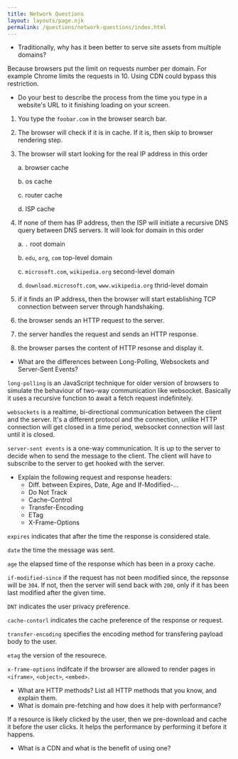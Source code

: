 ```yaml
---
title: Network Questions
layout: layouts/page.njk
permalink: /questions/network-questions/index.html
---
```


- Traditionally, why has it been better to serve site assets from multiple domains?

Because browsers put the limit on requests number per domain. For example Chrome limits the requests in 10. Using CDN could bypass this restriction.

- Do your best to describe the process from the time you type in a website's URL to it finishing loading on your screen.

1. You type the `foobar.com` in the browser search bar.
2. The browser will check if it is in cache. If it is, then skip to browser rendering step.
3. The browser will start looking for the real IP address in this order

   a. browser cache
   
   b. os cache
   
   c. router cache
   
   d. ISP cache
   
4. If none of them has IP address, then the ISP will initiate a recursive DNS query between DNS servers. It will look for domain in this order

   a. `.` root domain
   
   b. `edu`, `org`, `com` top-level domain
   
   c. `microsoft.com`, `wikipedia.org` second-level domain
   
   d. `download.microsoft.com`, `www.wikipedia.org` thrid-level domain
   
5. if it finds an IP address, then the browser will start establishing TCP connection between server through handshaking.
6. the browser sends an HTTP request to the server.
7. the server handles the request and sends an HTTP response.
8. the browser parses the content of HTTP resonse and display it.

- What are the differences between Long-Polling, Websockets and Server-Sent Events?

`long-polling` is an JavaScript technique for older version of browsers to simulate the behaviour of two-way communication like websocket. Basically it uses a recursive function to await a fetch request indefinitely.

`websockets` is a realtime, bi-directional communication between the client and the server. It's a different protocol and the connection, unlike HTTP connection will get closed in a time period, websocket connection will last until it is closed.

`server-sent events` is a one-way communication. It is up to the server to decide when to send the message to the client. The client will have to subscribe to the server to get hooked with the server.

- Explain the following request and response headers:
  - Diff. between Expires, Date, Age and If-Modified-...
  - Do Not Track
  - Cache-Control
  - Transfer-Encoding
  - ETag
  - X-Frame-Options

`expires` indicates that after the time the response is considered stale.

`date` the time the message was sent.

`age` the elapsed time of the response which has been in a proxy cache.

`if-modified-since` if the request has not been modified since, the repsonse will be `304`. If not, then the server will send back with `200`, only if it has been last modified after the given time.

`DNT` indicates the user privacy preference.

`cache-contorl` indicates the cache preference of the response or request.

`transfer-encoding` specifies the encoding method for transfering payload body to the user.

`etag` the version of the resourece.

`x-frame-options` indifcate if the browser are allowed to render pages in `<iframe>`, `<object>`, `<embed>`.

- What are HTTP methods? List all HTTP methods that you know, and explain them.
- What is domain pre-fetching and how does it help with performance?

If a resource is likely clicked by the user, then we pre-download and cache it before the user clicks. It helps the performance by performing it before it happens.

- What is a CDN and what is the benefit of using one?

